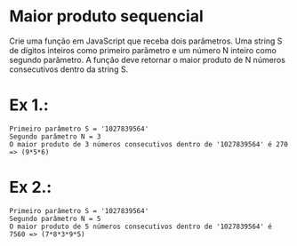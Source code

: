 # Maior produto sequencial

 Crie uma função em JavaScript que receba dois parâmetros. Uma string S de dígitos inteiros como primeiro parâmetro e um  número N inteiro como segundo parâmetro. A função deve retornar o maior produto de N números consecutivos dentro da string S.

# Ex 1.:
	Primeiro parâmetro S = '1027839564'
	Segundo parâmetro N = 3
	O maior produto de 3 números consecutivos dentro de '1027839564' é 270 => (9*5*6)


# Ex 2.:
	Primeiro parâmetro S = '1027839564'
	Segundo parâmetro N = 5
    O maior produto de 5 números consecutivos dentro de '1027839564' é 7560 => (7*8*3*9*5)